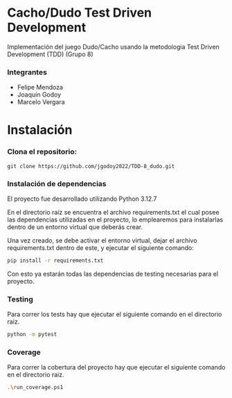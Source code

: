 # Cacho/Dudo Test Driven Development
Implementación del juego Dudo/Cacho usando la metodologia Test Driven Development (TDD) (Grupo 8)
### Integrantes
- Felipe Mendoza
- Joaquín Godoy
- Marcelo Vergara

# Instalación
### Clona el repositorio:
```git
git clone https://github.com/jgodoy2022/TDD-8_dudo.git
```
### Instalación de dependencias
El proyecto fue desarrollado utilizando Python 3.12.7

En el directorio raíz se encuentra el archivo requirements.txt el cual posee las dependencias utilizadas en el proyecto, lo emplearemos para instalarlas dentro de un entorno virtual que deberás crear.

Una vez creado, se debe activar el entorno virtual, dejar el archivo requirements.txt dentro de este, y ejecutar el siguiente comando:
```bash
pip install -r requirements.txt
```
Con esto ya estarán todas las dependencias de testing necesarias para el proyecto.

### Testing
Para correr los tests hay que ejecutar el siguiente comando en el directorio raiz.

```bash
python -m pytest  
```

### Coverage
Para correr la cobertura del proyecto hay que ejecutar el siguiente comando en el directorio raiz.

```bash
.\run_coverage.ps1
```